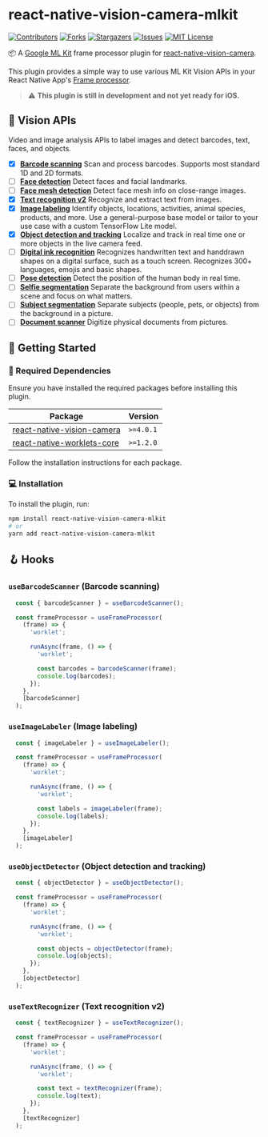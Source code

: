 # react-native-vision-camera-mlkit

[![Contributors][contributors-shield]][contributors-url]
[![Forks][forks-shield]][forks-url]
[![Stargazers][stars-shield]][stars-url]
[![Issues][issues-shield]][issues-url]
[![MIT License][license-shield]][license-url]

📦 A [Google ML Kit](https://developers.google.com/ml-kit) frame processor plugin for [react-native-vision-camera](https://github.com/mrousavy/react-native-vision-camera).

This plugin provides a simple way to use various ML Kit Vision APIs in your React Native App's [Frame processor](https://react-native-vision-camera.com/docs/guides/frame-processors).

> :warning: **This plugin is still in development and not yet ready for iOS.**

## 🧵 Vision APIs

Video and image analysis APIs to label images and detect barcodes, text, faces, and objects.

- [X] **[Barcode scanning](https://developers.google.com/ml-kit/vision/barcode-scanning)**
Scan and process barcodes. Supports most standard 1D and 2D formats.
- [ ] **[Face detection](https://developers.google.com/ml-kit/vision/face-detection)**
Detect faces and facial landmarks.
- [ ] **[Face mesh detection](https://developers.google.com/ml-kit/vision/face-mesh-detection)**
Detect face mesh info on close-range images.
- [X] **[Text recognition v2](https://developers.google.com/ml-kit/vision/text-recognition/v2)**
Recognize and extract text from images.
- [X] **[Image labeling](https://developers.google.com/ml-kit/vision/image-labeling)**
Identify objects, locations, activities, animal species, products, and more. Use a general-purpose base model or tailor to your use case with a custom TensorFlow Lite model.
- [X] **[Object detection and tracking](https://developers.google.com/ml-kit/vision/object-detection)**
Localize and track in real time one or more objects in the live camera feed.
- [ ] **[Digital ink recognition](https://developers.google.com/ml-kit/vision/digital-ink-recognition)**
Recognizes handwritten text and handdrawn shapes on a digital surface, such as a touch screen. Recognizes 300+ languages, emojis and basic shapes.
- [ ] **[Pose detection](https://developers.google.com/ml-kit/vision/pose-detection)**
Detect the position of the human body in real time.
- [ ] **[Selfie segmentation](https://developers.google.com/ml-kit/vision/selfie-segmentation)**
Separate the background from users within a scene and focus on what matters.
- [ ] **[Subject segmentation](https://developers.google.com/ml-kit/vision/subject-segmentation)**
Separate subjects (people, pets, or objects) from the background in a picture.
- [ ] **[Document scanner](https://developers.google.com/ml-kit/vision/doc-scanner)**
Digitize physical documents from pictures.

## 🚀 Getting Started

### 🚨 Required Dependencies

Ensure you have installed the required packages before installing this plugin.

| Package | Version |
| - | - |
| [react-native-vision-camera](https://www.npmjs.com/package/react-native-vision-camera) | `>=4.0.1` |
| [react-native-worklets-core](https://www.npmjs.com/package/react-native-worklets-core) | `>=1.2.0` |

Follow the installation instructions for each package.

### 💻 Installation

To install the plugin, run:

```sh
npm install react-native-vision-camera-mlkit
# or
yarn add react-native-vision-camera-mlkit
```

## 🪝 Hooks

### `useBarcodeScanner` (Barcode scanning)

```ts
  const { barcodeScanner } = useBarcodeScanner();

  const frameProcessor = useFrameProcessor(
    (frame) => {
      'worklet';

      runAsync(frame, () => {
        'worklet';

        const barcodes = barcodeScanner(frame);
        console.log(barcodes);
      });
    },
    [barcodeScanner]
  );
```

### `useImageLabeler` (Image labeling)

```ts
  const { imageLabeler } = useImageLabeler();

  const frameProcessor = useFrameProcessor(
    (frame) => {
      'worklet';

      runAsync(frame, () => {
        'worklet';

        const labels = imageLabeler(frame);
        console.log(labels);
      });
    },
    [imageLabeler]
  );
```

### `useObjectDetector` (Object detection and tracking)

```ts
  const { objectDetector } = useObjectDetector();

  const frameProcessor = useFrameProcessor(
    (frame) => {
      'worklet';

      runAsync(frame, () => {
        'worklet';

        const objects = objectDetector(frame);
        console.log(objects);
      });
    },
    [objectDetector]
  );
```

### `useTextRecognizer` (Text recognition v2)

```ts
  const { textRecognizer } = useTextRecognizer();

  const frameProcessor = useFrameProcessor(
    (frame) => {
      'worklet';

      runAsync(frame, () => {
        'worklet';

        const text = textRecognizer(frame);
        console.log(text);
      });
    },
    [textRecognizer]
  );
```

[contributors-shield]: https://img.shields.io/github/contributors/pedrol2b/react-native-vision-camera-mlkit.svg?style=for-the-badge
[contributors-url]: https://github.com/pedrol2b/react-native-vision-camera-mlkit/graphs/contributors
[forks-shield]: https://img.shields.io/github/forks/pedrol2b/react-native-vision-camera-mlkit.svg?style=for-the-badge
[forks-url]: https://github.com/pedrol2b/react-native-vision-camera-mlkit/network/members
[stars-shield]: https://img.shields.io/github/stars/pedrol2b/react-native-vision-camera-mlkit.svg?style=for-the-badge
[stars-url]: https://github.com/pedrol2b/react-native-vision-camera-mlkit/stargazers
[issues-shield]: https://img.shields.io/github/issues/pedrol2b/react-native-vision-camera-mlkit.svg?style=for-the-badge
[issues-url]: https://github.com/pedrol2b/react-native-vision-camera-mlkit/issues
[license-shield]: https://img.shields.io/github/license/pedrol2b/react-native-vision-camera-mlkit.svg?style=for-the-badge
[license-url]: https://github.com/pedrol2b/react-native-vision-camera-mlkit/blob/main/LICENSE
